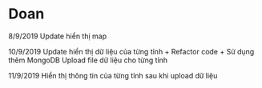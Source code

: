 # Doan

8/9/2019
Update hiển thị map

10/9/2019
Update hiển thị dữ liệu của từng tỉnh + Refactor code + Sử dụng thêm MongoDB
Upload file dữ liệu cho từng tỉnh

11/9/2019
Hiển thị thông tin của từng tỉnh sau khi upload dữ liệu